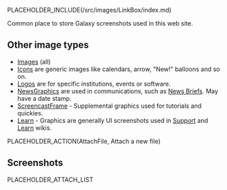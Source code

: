 PLACEHOLDER_INCLUDE(/src/images/LinkBox/index.md)

Common place to store Galaxy screenshots used in this web site.

## Other image types

* [Images](/src/images/index.md) (all)
* [Icons](/src/images/Icons/index.md) are generic images like calendars, arrow, "New!" balloons and so on.  
* [Logos](/src/images/Logos/index.md) are for specific institutions, events or software.
* [NewsGraphics](/src/images/NewsGraphics/index.md) are used in communications, such as [News Briefs](/src/DevNewsBriefs/index.md). May have a date stamp.
* [ScreencastFrame](/src/images/ScreencastFrame/index.md) - Supplemental graphics used for tutorials and quickies.
* [Learn](/src/images/Learn/index.md) - Graphics are generally UI screenshots used in [Support](/src/support/index.md) and [Learn](/src/Learn/index.md) wikis.

PLACEHOLDER_ACTION(AttachFile, Attach a new file)

## Screenshots

PLACEHOLDER_ATTACH_LIST
